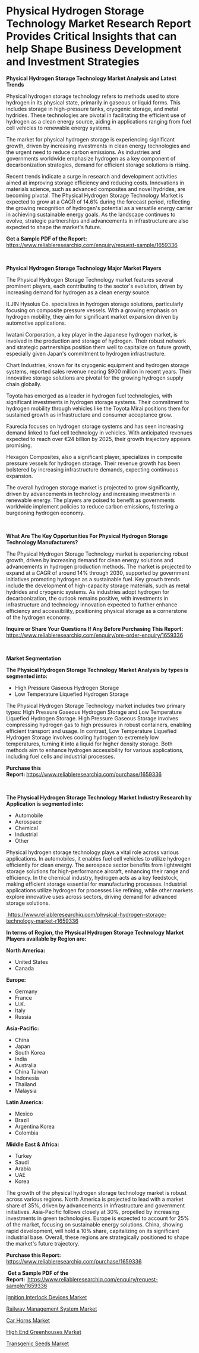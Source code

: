 <p><h1>Physical Hydrogen Storage Technology Market Research Report Provides Critical Insights that can help Shape Business Development and Investment Strategies</h1></p><p><strong>Physical Hydrogen Storage Technology Market Analysis and Latest Trends</strong></p>
<p><p>Physical hydrogen storage technology refers to methods used to store hydrogen in its physical state, primarily in gaseous or liquid forms. This includes storage in high-pressure tanks, cryogenic storage, and metal hydrides. These technologies are pivotal in facilitating the efficient use of hydrogen as a clean energy source, aiding in applications ranging from fuel cell vehicles to renewable energy systems.</p><p>The market for physical hydrogen storage is experiencing significant growth, driven by increasing investments in clean energy technologies and the urgent need to reduce carbon emissions. As industries and governments worldwide emphasize hydrogen as a key component of decarbonization strategies, demand for efficient storage solutions is rising. </p><p>Recent trends indicate a surge in research and development activities aimed at improving storage efficiency and reducing costs. Innovations in materials science, such as advanced composites and novel hydrides, are becoming pivotal. The Physical Hydrogen Storage Technology Market is expected to grow at a CAGR of 14.6% during the forecast period, reflecting the growing recognition of hydrogen's potential as a versatile energy carrier in achieving sustainable energy goals. As the landscape continues to evolve, strategic partnerships and advancements in infrastructure are also expected to shape the market's future.</p></p>
<p><strong>Get a Sample PDF of the Report:&nbsp;</strong> <a href="https://www.reliableresearchiq.com/enquiry/request-sample/1659336?utm_campaign=1834&utm_medium=2&utm_source=Github&utm_content=ia&utm_term=09122024&utm_id=physical-hydrogen-storage-technology">https://www.reliableresearchiq.com/enquiry/request-sample/1659336</a></p>
<p>&nbsp;</p>
<p><strong>Physical Hydrogen Storage Technology Major Market Players</strong></p>
<p><p>The Physical Hydrogen Storage Technology market features several prominent players, each contributing to the sector's evolution, driven by increasing demand for hydrogen as a clean energy source. </p><p>ILJIN Hysolus Co. specializes in hydrogen storage solutions, particularly focusing on composite pressure vessels. With a growing emphasis on hydrogen mobility, they aim for significant market expansion driven by automotive applications. </p><p>Iwatani Corporation, a key player in the Japanese hydrogen market, is involved in the production and storage of hydrogen. Their robust network and strategic partnerships position them well to capitalize on future growth, especially given Japan's commitment to hydrogen infrastructure.</p><p>Chart Industries, known for its cryogenic equipment and hydrogen storage systems, reported sales revenue nearing $900 million in recent years. Their innovative storage solutions are pivotal for the growing hydrogen supply chain globally.</p><p>Toyota has emerged as a leader in hydrogen fuel technologies, with significant investments in hydrogen storage systems. Their commitment to hydrogen mobility through vehicles like the Toyota Mirai positions them for sustained growth as infrastructure and consumer acceptance grow.</p><p>Faurecia focuses on hydrogen storage systems and has seen increasing demand linked to fuel cell technology in vehicles. With anticipated revenues expected to reach over €24 billion by 2025, their growth trajectory appears promising.</p><p>Hexagon Composites, also a significant player, specializes in composite pressure vessels for hydrogen storage. Their revenue growth has been bolstered by increasing infrastructure demands, expecting continuous expansion.</p><p>The overall hydrogen storage market is projected to grow significantly, driven by advancements in technology and increasing investments in renewable energy. The players are poised to benefit as governments worldwide implement policies to reduce carbon emissions, fostering a burgeoning hydrogen economy.</p></p>
<p>&nbsp;</p>
<p><strong>What Are The Key Opportunities For Physical Hydrogen Storage Technology Manufacturers?</strong></p>
<p><p>The Physical Hydrogen Storage Technology market is experiencing robust growth, driven by increasing demand for clean energy solutions and advancements in hydrogen production methods. The market is projected to expand at a CAGR of around 14% through 2030, supported by government initiatives promoting hydrogen as a sustainable fuel. Key growth trends include the development of high-capacity storage materials, such as metal hydrides and cryogenic systems. As industries adopt hydrogen for decarbonization, the outlook remains positive, with investments in infrastructure and technology innovation expected to further enhance efficiency and accessibility, positioning physical storage as a cornerstone of the hydrogen economy.</p></p>
<p><strong>Inquire or Share Your Questions If Any Before Purchasing This Report:</strong> <a href="https://www.reliableresearchiq.com/enquiry/pre-order-enquiry/1659336?utm_campaign=1834&utm_medium=2&utm_source=Github&utm_content=ia&utm_term=09122024&utm_id=physical-hydrogen-storage-technology">https://www.reliableresearchiq.com/enquiry/pre-order-enquiry/1659336</a></p>
<p>&nbsp;</p>
<p><strong>Market Segmentation</strong></p>
<p><strong>The Physical Hydrogen Storage Technology Market Analysis by types is segmented into:</strong></p>
<p><ul><li>High Pressure Gaseous Hydrogen Storage</li><li>Low Temperature Liquefied Hydrogen Storage</li></ul></p>
<p><p>The Physical Hydrogen Storage Technology market includes two primary types: High Pressure Gaseous Hydrogen Storage and Low Temperature Liquefied Hydrogen Storage. High Pressure Gaseous Storage involves compressing hydrogen gas to high pressures in robust containers, enabling efficient transport and usage. In contrast, Low Temperature Liquefied Hydrogen Storage involves cooling hydrogen to extremely low temperatures, turning it into a liquid for higher density storage. Both methods aim to enhance hydrogen accessibility for various applications, including fuel cells and industrial processes.</p></p>
<p><strong>Purchase this Report:&nbsp;</strong><a href="https://www.reliableresearchiq.com/purchase/1659336?utm_campaign=1834&utm_medium=2&utm_source=Github&utm_content=ia&utm_term=09122024&utm_id=physical-hydrogen-storage-technology">https://www.reliableresearchiq.com/purchase/1659336</a></p>
<p>&nbsp;</p>
<p><strong>The Physical Hydrogen Storage Technology Market Industry Research by Application is segmented into:</strong></p>
<p><ul><li>Automobile</li><li>Aerospace</li><li>Chemical</li><li>Industrial</li><li>Other</li></ul></p>
<p><p>Physical hydrogen storage technology plays a vital role across various applications. In automobiles, it enables fuel cell vehicles to utilize hydrogen efficiently for clean energy. The aerospace sector benefits from lightweight storage solutions for high-performance aircraft, enhancing their range and efficiency. In the chemical industry, hydrogen acts as a key feedstock, making efficient storage essential for manufacturing processes. Industrial applications utilize hydrogen for processes like refining, while other markets explore innovative uses across sectors, driving demand for advanced storage solutions.</p></p>
<p><a href="https://www.reliableresearchiq.com/physical-hydrogen-storage-technology-market-r1659336?utm_campaign=1834&utm_medium=2&utm_source=Github&utm_content=ia&utm_term=09122024&utm_id=physical-hydrogen-storage-technology">&nbsp;https://www.reliableresearchiq.com/physical-hydrogen-storage-technology-market-r1659336</a></p>
<p><strong>In terms of Region, the Physical Hydrogen Storage Technology Market Players available by Region are:</strong></p>
<p>
    <p> <strong> North America: </strong>
        <ul>
            <li>United States</li>
            <li>Canada</li>
        </ul>
        </p> 
    <p> <strong> Europe: </strong>
        <ul>
            <li>Germany</li>
            <li>France</li>
            <li>U.K.</li>
            <li>Italy</li>
            <li>Russia</li>
        </ul>
        </p> 
    <p> <strong> Asia-Pacific: </strong>
        <ul>
            <li>China</li>
            <li>Japan</li>
            <li>South Korea</li>
            <li>India</li>
            <li>Australia</li>
            <li>China Taiwan</li>
            <li>Indonesia</li>
            <li>Thailand</li>
            <li>Malaysia</li>
        </ul>
        </p> 
    <p> <strong> Latin America: </strong>
        <ul>
            <li>Mexico</li>
            <li>Brazil</li>
            <li>Argentina Korea</li>
            <li>Colombia</li>
        </ul>
        </p> 
    <p> <strong> Middle East & Africa: </strong>
        <ul>
            <li>Turkey</li>
            <li>Saudi</li>
            <li>Arabia</li>
            <li>UAE</li>
            <li>Korea</li>
        </ul>
    </p>
    </p>
<p><p>The growth of the physical hydrogen storage technology market is robust across various regions. North America is projected to lead with a market share of 35%, driven by advancements in infrastructure and government initiatives. Asia-Pacific follows closely at 30%, propelled by increasing investments in green technologies. Europe is expected to account for 25% of the market, focusing on sustainable energy solutions. China, showing rapid development, will hold a 10% share, capitalizing on its significant industrial base. Overall, these regions are strategically positioned to shape the market's future trajectory.</p></p>
<p><strong>Purchase this Report: </strong><a href="https://www.reliableresearchiq.com/purchase/1659336?utm_campaign=1834&utm_medium=2&utm_source=Github&utm_content=ia&utm_term=09122024&utm_id=physical-hydrogen-storage-technology">https://www.reliableresearchiq.com/purchase/1659336</a></p>
<p>&nbsp;<strong>Get a Sample PDF of the Report:&nbsp;&nbsp;</strong><a href="https://www.reliableresearchiq.com/enquiry/request-sample/1659336?utm_campaign=1834&utm_medium=2&utm_source=Github&utm_content=ia&utm_term=09122024&utm_id=physical-hydrogen-storage-technology">https://www.reliableresearchiq.com/enquiry/request-sample/1659336</a></p>
<p><strong></strong></p>
<p><p><a href="https://www.linkedin.com/pulse/global-ignition-interlock-devices-market-forecast-2024-2031-7f9le?utm_campaign=1834&utm_medium=2&utm_source=Github&utm_content=ia&utm_term=09122024&utm_id=physical-hydrogen-storage-technology">Ignition Interlock Devices Market</a></p><p><a href="https://www.linkedin.com/pulse/railway-management-system-market-analysis-2024-2031-projected-51ome?utm_campaign=1834&utm_medium=2&utm_source=Github&utm_content=ia&utm_term=09122024&utm_id=physical-hydrogen-storage-technology">Railway Management System Market</a></p><p><a href="https://www.linkedin.com/pulse/global-car-horns-market-research-report-forecasted-cagr-kidee?utm_campaign=1834&utm_medium=2&utm_source=Github&utm_content=ia&utm_term=09122024&utm_id=physical-hydrogen-storage-technology">Car Horns Market</a></p><p><a href="https://www.linkedin.com/pulse/navigating-competitive-landscape-high-end-greenhouses-industry-jh1de?utm_campaign=1834&utm_medium=2&utm_source=Github&utm_content=ia&utm_term=09122024&utm_id=physical-hydrogen-storage-technology">High End Greenhouses Market</a></p><p><a href="https://www.linkedin.com/pulse/explore-transgenic-seeds-markets-growth-trajectory-average-jieke?utm_campaign=1834&utm_medium=2&utm_source=Github&utm_content=ia&utm_term=09122024&utm_id=physical-hydrogen-storage-technology">Transgenic Seeds Market</a></p></p>